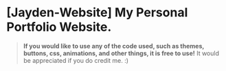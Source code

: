 # [Jayden-Website] My Personal Portfolio Website.
> **If you would like to use any of the code used, such as themes, buttons, css, animations, and other things, it is free to use!** It would be appreciated if you do credit me. :)
